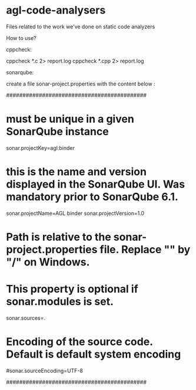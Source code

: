 # agl-code-analysers
Files related to the work we've done on static code analyzers


How to use?


cppcheck:

cppcheck *.c 2> report.log
cppcheck *.cpp 2> report.log


sonarqube:

create a file sonar-project.properties with the content below : 


###########################################

# must be unique in a given SonarQube instance
sonar.projectKey=agl:binder
# this is the name and version displayed in the SonarQube UI. Was mandatory prior to SonarQube 6.1.
sonar.projectName=AGL binder
sonar.projectVersion=1.0
 
# Path is relative to the sonar-project.properties file. Replace "\" by "/" on Windows.
# This property is optional if sonar.modules is set. 
sonar.sources=.
 
# Encoding of the source code. Default is default system encoding
#sonar.sourceEncoding=UTF-8

###########################################
